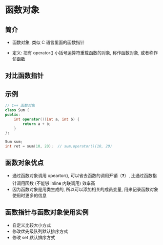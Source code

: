 # 函数对象

## 简介

+ 函数对象, 类似 C 语言里面的函数指针

+ 定义: 把有 operator() 小括号运算符重载函数的对象, 称作函数对象, 或者称作仿函数

## 对比函数指针



## 示例

```c++
// C++ 函数对象
class Sum {
public:
    int operator()(int a, int b) {
        return a + b;
    }
};

Sum sum;
int ret = sum(10, 20);  // sum.operator()(10, 20)
```

## 函数对象优点

+ 通过函数对象调用 opeartor(), 可以省去函数的调用开销（:question:）, 比通过函数指针调用函数 (不能够 inline 内联调用) 效率高
+ 因为函数对象是用类生成的, 所以可以添加相关的成员变量, 用来记录函数对象使用时更多的信息

## 函数指针与函数对象使用实例

+ 自定义比较大小方式
+ 修改优先级队列默认排序方式
+ 修改 set 默认排序方式